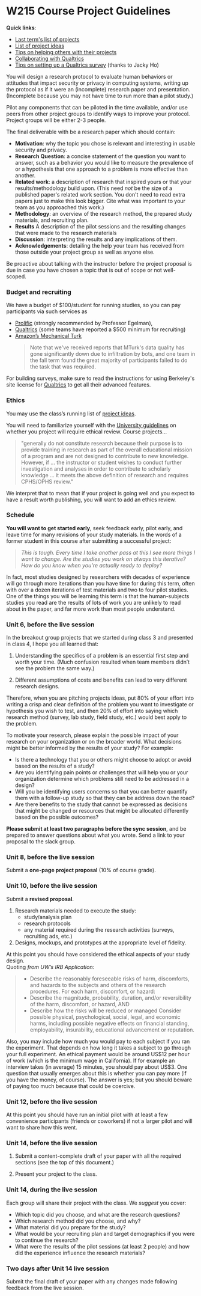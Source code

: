 # W215 Course Project Guidelines

**Quick links**:

- [Last term's list of projects](https://github.com/uc-berkeley-w215/summer2020/blob/master/project/list-of-projects.md)
- [List of project ideas](./ideas.md)
- [Tips on helping others with their projects](./helping-others.md)
- [Collaborating with Qualtrics](/project/tools/qualtrics)
- [Tips on setting up a Qualtrics survey](https://docs.google.com/document/d/1dCWqeEVaHSNwUDYGvA1_XT8BK_1JFZQUe2MjjIDPLbo/edit) (thanks to Jacky Ho)



You will design a research protocol to evaluate human behaviors or attitudes that impact security or privacy in computing systems, writing up the protocol as if it were an (incomplete) research paper and presentation. (Incomplete because you may not have time to run more than a pilot study.)

Pilot any components that can be piloted in the time available, and/or use peers from other project groups to identify ways to improve your protocol. Project groups will be either 2-3 people.

The final deliverable with be a research paper which should contain:

  - **Motivation**: why the topic you chose is relevant and interesting in usable security and privacy.
  - **Research Question**: a concise statement of the question you want to answer, such as a behavior you would like to measure the prevalence of or a hypothesis that one approach to a problem is more effective than another.
  - **Related work**: a description of research that inspired yours or that your results/methodology build upon.
  (This need *not* be the size of a published paper's related work section. You don't need to read extra papers just to make this look bigger.  Cite what was important to your team as you approached this work.)
  - **Methodology**: an overview of the research method, the prepared study materials, and recruiting plan.
  - **Results** A description of the pilot sessions and the resulting changes that were made to the research materials
  - **Discussion**: interpreting the results and any implications of them.
  - **Acknowledgements**: detailing the help your team has received from those outside your project group as well as anyone else.

Be proactive about talking with the instructor before the project proposal is due in case you have chosen a topic that is out of scope or not well-scoped.

### Budget and recruiting

We have a budget of $100/student for running studies, so you can pay participants via such services as
 - [Prolific](https://www.prolific.co/) (strongly recommended by Professor Egelman), 
 -  [Qualtrics](https://berkeley.ca1.qualtrics.com/) (some teams have reported a $500 minimum for recruiting)
 - [Amazon’s Mechanical Turk](https://www.mturk.com/)
     > Note that we've received reports that MTurk's data quality has gone significantly down due to infiltration by bots, and one team in the fall term found the great majority of participants failed to do the task that was required.

For building surveys, make sure to read the instructions for using Berkeley's site license for [Qualtrics](/project/tools/qualtrics) to get all their advanced features.


### Ethics

You may use the class’s running list of [<span class="underline">project ideas</span>](./ideas.md).

You will need to familiarize yourself with the [University guidelines](https://cphs.berkeley.edu/review.html) on whether you project will require ethical review. Course projects...

> "generally do not constitute research because their purpose is to provide training in research as part of the overall educational mission of a program and are not designed to contribute to new knowledge. However, if ... the instructor or student wishes to conduct further investigation and analyses in order to contribute to scholarly knowledge ... it meets the above definition of research and requires CPHS/OPHS review."

We interpret that to mean that if your project is going well and you expect to have a result worth publishing, you will want to add an ethics review.

### Schedule

**You will want to get started early**, seek feedback early, pilot early, and leave time for many revisions of your study materials. In the words of a former student in this course after submitting a successful
project:

> *This is tough. Every time I take another pass at this I see more things I want to change. Are the studies you work on always this iterative? How do you know when you're actually ready to deploy?*

In fact, most studies designed by researchers with decades of experience will go through more iterations than you have time for during this term, often with over a dozen iterations of test materials and two to four pilot studies. One of the things you will be learning this term is that the human-subjects studies you read are the results of lots of work you are unlikely to read about in the paper, and far more work than most people understand.

### Unit 6, before the live session

In the breakout group projects that we started during class 3 and presented in class 4, I hope you all learned that:

1. Understanding the specifics of a problem is an essential first step and worth your time. (Much confusion resulted when team members didn’t see the problem the same way.)

2. Different assumptions of costs and benefits can lead to very different research designs.

Therefore, when you are pitching projects ideas, put 80% of your effort into writing a crisp and clear definition of the problem you want to investigate or hypothesis you wish to test, and then 20% of effort into saying which research method (survey, lab study, field study, etc.) would best apply to the problem.

To motivate your research, please explain the possible impact of your research on your organization or on the broader world. What decisions might be better informed by the results of your study? For example:

  - Is there a technology that you or others might choose to adopt or avoid based on the results of a study?
  - Are you identifying pain points or challenges that will help you or your organization determine which problems still need to be addressed in a design?
  - Will you be identifying users concerns so that you can better quantify them with a follow-up study so that they can be address down the road?
  - Are there benefits to the study that cannot be expressed as decisions that might be changed or resources that might be allocated differently based on the possible outcomes?

**Please submit at least two paragraphs before the sync session**, and be prepared to answer questions about what you wrote. Send a link to your proposal to the slack group.

### Unit 8, before the live session

Submit a **one-page project proposal** (10% of course grade).

### Unit 10, before the live session

Submit a **revised proposal**.

1. Research materials needed to execute the study:
	- study/analysis plan
	- research protocols
	- any material required during the research activities (surveys, recruiting ads, etc.)
2. Designs, mockups, and prototypes at the appropriate level of fidelity.

At this point you should have considered the ethical aspects of your study design.  
Quoting *from UW’s IRB Application:*

> * Describe the reasonably foreseeable risks of harm, discomforts, and hazards to the subjects and others of the research procedures. For each harm, discomfort, or hazard:
> * Describe the magnitude, probability, duration, and/or reversibility of the harm, discomfort, or hazard, AND
> * Describe how the risks will be reduced or managed
> Consider possible physical, psychological, social, legal, and economic harms, including possible negative effects on financial standing, employability, insurability, educational advancement or reputation.

Also, you may include how much you would pay to each subject if you ran the experiment.  That depends on how long it takes a subject to go through your full experiment.  An ethical payment would be around US\$12 per hour of work (which is the minimum wage in California).  If for example an interview takes (in average) 15 minutes, you should pay about US$3. One question that usually emerges about this is whether you can pay more (if you have the money, of course). The answer is yes; but you should beware of paying too much because that could be coercive.


### Unit 12, before the live session

At this point you should have run an initial pilot with at least a few convenience participants (friends or coworkers) if not a larger pilot and will want to share how this went.

### Unit 14, before the live session

 1. Submit a content-complete draft of your paper with all the required sections (see the top of this document.)

 2. Present your project to the class.


### Unit 14, during the live session

Each group will share their project with the class. We *suggest* you cover:

   * Which topic did you choose, and what are the research questions?
   * Which research method did you choose, and why?
   * What material did you prepare for the study?
   * What would be your recruiting plan and target demographics if you were to continue the research?
   * What were the results of the pilot sessions (at least 2 people) and how did the experience influence the research materials?

### Two days after Unit 14 live session

Submit the final draft of your paper with any changes made following feedback from the live session.
